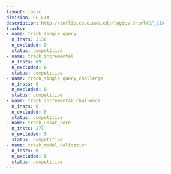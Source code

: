 ```yaml
---
layout: logic
division: QF_LIA
description: http://smtlib.cs.uiowa.edu/logics.shtml#QF_LIA
tracks:
- name: track_single_query
  n_insts: 3136
  n_excluded: 0
  status: competitive
- name: track_incremental
  n_insts: 69
  n_excluded: 0
  status: competitive
- name: track_single_query_challenge
  n_insts: 0
  n_excluded: 0
  status: competitive
- name: track_incremental_challenge
  n_insts: 0
  n_excluded: 0
  status: competitive
- name: track_unsat_core
  n_insts: 271
  n_excluded: 0
  status: competitive
- name: track_model_validation
  n_insts: 0
  n_excluded: 0
  status: competitive
---
```


